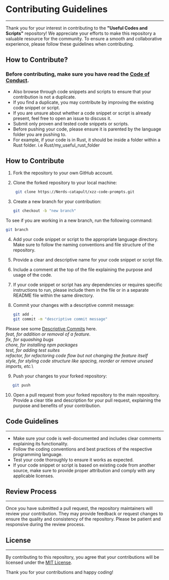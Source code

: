 # Contributing Guidelines

---

Thank you for your interest in contributing to the **"Useful Codes and Scripts"** repository! We appreciate your efforts to make this repository a valuable resource for the community. To ensure a smooth and collaborative experience, please follow these guidelines when contributing.

## How to Contribute?

### Before contributing, make sure you have read the [Code of Conduct](CODE_OF_CONDUCT.md).

- Also browse through code snippets and scripts to ensure that your contribution is not a duplicate.
- If you find a duplicate, you may contribute by improving the existing code snippet or script.
- If you are unsure about whether a code snippet or script is already present, feel free to open an issue to discuss it.
- Submit only proven and tested code snippets or scripts.
- Before pushing your code, please ensure it is parented by the language folder you are pushing to.
- For example, if your code is in Rust, it should be inside a folder within a Rust folder. i.e Rust/my_useful_rust_folder

## How to Contribute

1. Fork the repository to your own GitHub account.

2. Clone the forked repository to your local machine:

   ```bash
    git clone https://Nerds-catapult/xzz-code-prompts.git
   ```

3. Create a new branch for your contribution:
   ```bash
   git checkout -b "new branch"
   ```

To see if you are working in a new branch, run the following command:

```bash
git branch
```

4. Add your code snippet or script to the appropriate language directory. Make sure to follow the naming conventions and file structure of the repository.

5. Provide a clear and descriptive name for your code snippet or script file.

6. Include a comment at the top of the file explaining the purpose and usage of the code.

7. If your code snippet or script has any dependencies or requires specific instructions to run, please include them in the file or in a separate README file within the same directory.

8. Commit your changes with a descriptive commit message:

   ```bash
   git add .
   git commit -m "descriptive commit message"
   ```

Please see some [Descriptive Commits](https://theodorusclarence.com/blog/mindful-commit-message) here.\
_feat, for addition or removal of a feature._ \
_fix, for squashing bugs_\
_chore, for installing npm packages_\
_test, for adding test suites_\
_refactor, for refactoring code flow but not changing the feature itself_\
_style, for styling code structure like spacing, reorder or remove unused imports, etc._\

9. Push your changes to your forked repository:

```bash
   git push
```

10. Open a pull request from your forked repository to the main repository. Provide a clear title and description for your pull request, explaining the purpose and benefits of your contribution.

## Code Guidelines

---

- Make sure your code is well-documented and includes clear comments explaining its functionality.
- Follow the coding conventions and best practices of the respective programming language.
- Test your code thoroughly to ensure it works as expected.
- If your code snippet or script is based on existing code from another source, make sure to provide proper attribution and comply with any applicable licenses.

## Review Process

---

Once you have submitted a pull request, the repository maintainers will review your contribution. They may provide feedback or request changes to ensure the quality and consistency of the repository. Please be patient and responsive during the review process.

## License

---

By contributing to this repository, you agree that your contributions will be licensed under the [MIT License](LICENSE).

Thank you for your contributions and happy coding!
